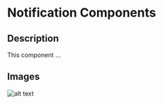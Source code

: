 # Notification Components

## Description

This component ...

## Images
![alt text](../images/.png "")

